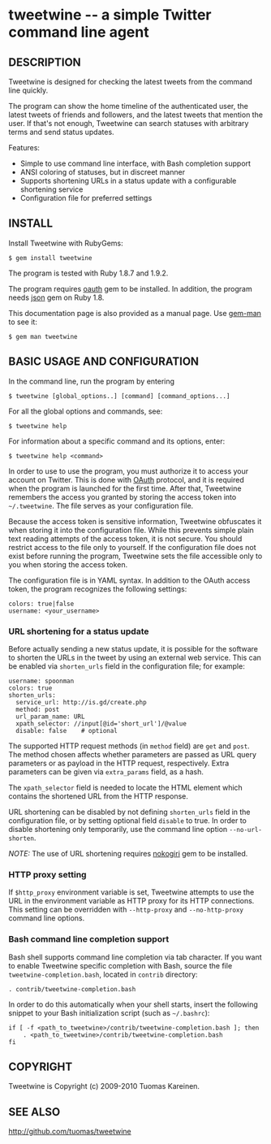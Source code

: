 tweetwine -- a simple Twitter command line agent
================================================

## DESCRIPTION

Tweetwine is designed for checking the latest tweets from the command line
quickly.

The program can show the home timeline of the authenticated user, the latest
tweets of friends and followers, and the latest tweets that mention the user.
If that's not enough, Tweetwine can search statuses with arbitrary terms and
send status updates.

Features:

* Simple to use command line interface, with Bash completion support
* ANSI coloring of statuses, but in discreet manner
* Supports shortening URLs in a status update with a configurable shortening
  service
* Configuration file for preferred settings

## INSTALL

Install Tweetwine with RubyGems:

    $ gem install tweetwine

The program is tested with Ruby 1.8.7 and 1.9.2.

The program requires [oauth](http://oauth.rubyforge.org/) gem to be installed.
In addition, the program needs [json](http://json.rubyforge.org/) gem on Ruby
1.8.

This documentation page is also provided as a manual page. Use
[gem-man](http://github.com/defunkt/gem-man) to see it:

    $ gem man tweetwine

## BASIC USAGE AND CONFIGURATION

In the command line, run the program by entering

    $ tweetwine [global_options..] [command] [command_options...]

For all the global options and commands, see:

    $ tweetwine help

For information about a specific command and its options, enter:

    $ tweetwine help <command>

In order to use to use the program, you must authorize it to access your
account on Twitter. This is done with
[OAuth](http://dev.twitter.com/pages/oauth_faq) protocol, and it is required
when the program is launched for the first time. After that, Tweetwine
remembers the access you granted by storing the access token into
`~/.tweetwine`. The file serves as your configuration file.

Because the access token is sensitive information, Tweetwine obfuscates it
when storing it into the configuration file. While this prevents simple plain
text reading attempts of the access token, it is not secure. You should
restrict access to the file only to yourself. If the configuration file does
not exist before running the program, Tweetwine sets the file accessible only
to you when storing the access token.

The configuration file is in YAML syntax. In addition to the OAuth access
token, the program recognizes the following settings:

    colors: true|false
    username: <your_username>

### URL shortening for a status update

Before actually sending a new status update, it is possible for the software
to shorten the URLs in the tweet by using an external web service. This can be
enabled via `shorten_urls` field in the configuration file; for example:

    username: spoonman
    colors: true
    shorten_urls:
      service_url: http://is.gd/create.php
      method: post
      url_param_name: URL
      xpath_selector: //input[@id='short_url']/@value
      disable: false    # optional

The supported HTTP request methods (in `method` field) are `get` and `post`.
The method chosen affects whether parameters are passed as URL query
parameters or as payload in the HTTP request, respectively. Extra parameters
can be given via `extra_params` field, as a hash.

The `xpath_selector` field is needed to locate the HTML element which contains
the shortened URL from the HTTP response.

URL shortening can be disabled by not defining `shorten_urls` field in the
configuration file, or by setting optional field `disable` to true. In order
to disable shortening only temporarily, use the command line option
`--no-url-shorten`.

*NOTE:* The use of URL shortening requires [nokogiri](http://nokogiri.org/)
gem to be installed.

### HTTP proxy setting

If `$http_proxy` environment variable is set, Tweetwine attempts to use the
URL in the environment variable as HTTP proxy for its HTTP connections. This
setting can be overridden with `--http-proxy` and `--no-http-proxy` command
line options.

### Bash command line completion support

Bash shell supports command line completion via tab character. If you want to
enable Tweetwine specific completion with Bash, source the file
`tweetwine-completion.bash`, located in `contrib` directory:

    . contrib/tweetwine-completion.bash

In order to do this automatically when your shell starts, insert the following
snippet to your Bash initialization script (such as `~/.bashrc`):

    if [ -f <path_to_tweetwine>/contrib/tweetwine-completion.bash ]; then
        . <path_to_tweetwine>/contrib/tweetwine-completion.bash
    fi

## COPYRIGHT

Tweetwine is Copyright (c) 2009-2010 Tuomas Kareinen.

## SEE ALSO

<http://github.com/tuomas/tweetwine>
